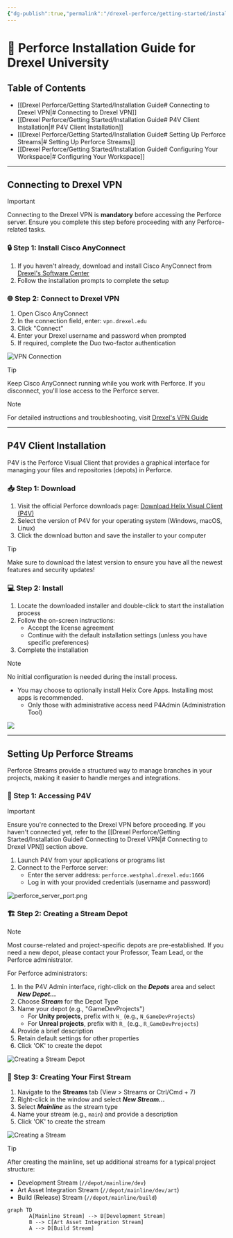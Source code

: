 ```yaml
---
{"dg-publish":true,"permalink":"/drexel-perforce/getting-started/installation-guide/"}
---
```


# 🚀 Perforce Installation Guide for Drexel University

## Table of Contents
- [[Drexel Perforce/Getting Started/Installation Guide# Connecting to Drexel VPN\|# Connecting to Drexel VPN]]
- [[Drexel Perforce/Getting Started/Installation Guide# P4V Client Installation\|# P4V Client Installation]]
- [[Drexel Perforce/Getting Started/Installation Guide# Setting Up Perforce Streams\|# Setting Up Perforce Streams]]
- [[Drexel Perforce/Getting Started/Installation Guide# Configuring Your Workspace\|# Configuring Your Workspace]]

---
## Connecting to Drexel VPN

> [!IMPORTANT]
> Connecting to the Drexel VPN is **mandatory** before accessing the Perforce server. Ensure you complete this step before proceeding with any Perforce-related tasks.

### 🔒 Step 1: Install Cisco AnyConnect

1. If you haven't already, download and install Cisco AnyConnect from [Drexel's Software Center](https://software.drexel.edu/)
2. Follow the installation prompts to complete the setup

### 🌐 Step 2: Connect to Drexel VPN

1. Open Cisco AnyConnect
2. In the connection field, enter: `vpn.drexel.edu`
3. Click "Connect"
4. Enter your Drexel username and password when prompted
5. If required, complete the Duo two-factor authentication

![VPN Connection](https://i.postimg.cc/7Y93gdd2/vpn-connect.gif)

> [!TIP]
> Keep Cisco AnyConnect running while you work with Perforce. If you disconnect, you'll lose access to the Perforce server.

> [!NOTE]
> For detailed instructions and troubleshooting, visit [Drexel's VPN Guide](https://drexel.edu/it/help/a-z/VPN/)

---

## P4V Client Installation

P4V is the Perforce Visual Client that provides a graphical interface for managing your files and repositories (depots) in Perforce.

### 📥 Step 1: Download

1. Visit the official Perforce downloads page: [Download Helix Visual Client (P4V)](https://www.perforce.com/downloads/helix-visual-client-p4v)
2. Select the version of P4V for your operating system (Windows, macOS, Linux)
3. Click the download button and save the installer to your computer

> [!TIP]
> Make sure to download the latest version to ensure you have all the newest features and security updates!

### 💻 Step 2: Install

1. Locate the downloaded installer and double-click to start the installation process
2. Follow the on-screen instructions:
   - Accept the license agreement
   - Continue with the default installation settings (unless you have specific preferences)
3. Complete the installation

> [!NOTE]
> No initial configuration is needed during the install process. 
> - You may choose to optionally install Helix Core Apps. Installing most apps is recommended. 
> 	- Only those with administrative access need P4Admin (Administration Tool)

![](https://i.imgur.com/DPDWO3s.png)


---

## Setting Up Perforce Streams

Perforce Streams provide a structured way to manage branches in your projects, making it easier to handle merges and integrations.

### 🔐 Step 1: Accessing P4V

> [!IMPORTANT]
> Ensure you're connected to the Drexel VPN before proceeding. If you haven't connected yet, refer to the [[Drexel Perforce/Getting Started/Installation Guide# Connecting to Drexel VPN\|# Connecting to Drexel VPN]] section above.

1. Launch P4V from your applications or programs list
2. Connect to the Perforce server:
   - Enter the server address: `perforce.westphal.drexel.edu:1666`
   - Log in with your provided credentials (username and password)

![perforce_server_port.png](/img/user/Drexel%20Perforce/All%20Media/perforce_server_port.png)

### 🏗️ Step 2: Creating a Stream Depot

> [!NOTE]
> Most course-related and project-specific depots are pre-established. If you need a new depot, please contact your Professor, Team Lead, or the Perforce administrator.

For Perforce administrators:

1. In the P4V Admin interface, right-click on the ***Depots*** area and select ***New Depot...***
2. Choose ***Stream*** for the Depot Type
3. Name your depot (e.g., "GameDevProjects")
   - For **Unity projects**, prefix with `N_` (e.g., `N_GameDevProjects`)
   - For **Unreal projects**, prefix with `R_` (e.g., `R_GameDevProjects`)
4. Provide a brief description
5. Retain default settings for other properties
6. Click 'OK' to create the depot

![Creating a Stream Depot](https://i.postimg.cc/8PNdfNKG/p4admin-depot-new-Create.gif)

### 🌊 Step 3: Creating Your First Stream

1. Navigate to the **Streams** tab (View > Streams or Ctrl/Cmd + 7)
2. Right-click in the window and select ***New Stream...***
3. Select ***Mainline*** as the stream type
4. Name your stream (e.g., `main`) and provide a description
5. Click 'OK' to create the stream

![Creating a Stream](https://i.postimg.cc/T3HnsmR2/p4v-streams-new-Create.gif)

> [!TIP]
> After creating the mainline, set up additional streams for a typical project structure:
> - Development Stream (`//depot/mainline/dev`)
> - Art Asset Integration Stream (`//depot/mainline/dev/art`)
> - Build (Release) Stream (`//depot/mainline/build`)


```mermaid
graph TD
       A[Mainline Stream] --> B[Development Stream]
       B --> C[Art Asset Integration Stream]
       A --> D[Build Stream]
```